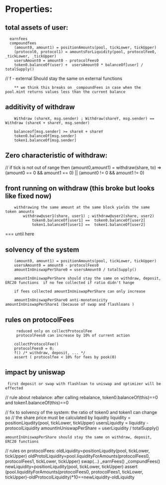 
# Properties: 

  ## total assets of user:
      earnfees
      compoundfees
        (amount0, amount1) = positionAmounts(pool, tickLower, tickUpper)
        (protocol0, protocol1) = amountsForLiquidity(pool, protocolFee0, _tickLower, _tickUpper)
        usersAmount0 = amount0 - protocolFees0
        token0.balanceOf(user) +  usersAmount0 * balanceOf[user] / totalSupply() 
        
// f - external
        Should stay the same on external functions


        ** we think this breaks on _compoundFees in case when the pool.mint returns values less than the current balance 


  ## additivity of withdraw 
        Withdraw (shareX, msg.sender) ; Withdraw(shareY, msg.sender) == Withdraw (shareX + shareY, msg.sender)

        balanceof[msg.sender] >= shareX + shareY 
        token0.balanceOf[msg.sender]
        token1.balanceOf[msg.sender]

  ## Zero characteristic of withdraw:
  // if tick is not out of range then
        (amount0,amount1) =  withdraw(share, to) =>
            (amount0 == 0 && amount1 == 0) ||
            (amount0 != 0 && amount1 != 0)
        

    
  ## front running on withdraw (this broke but looks like fixed now)
        withdrawing the same amount at the same block yields the same token amounts 
            withdraw@user1(share, user1) ; withdraw@user2(share, user2) 
                token0.balanceOf[user1] ==  token0.balanceOf[user2]
                token1.balanceOf[user1] ==  token1.balanceOf[user2] 
 
 === until here
  ## solvency of the system  
         
        (amount0, amount1) = positionAmounts(pool, tickLower, tickUpper)
        usersAmount0 = amount0 - protocolFees0
        amountInUniswapPerShare0 = usersAmount0 / totalSupply()

        amountInUniswapPerShare should stay the same on withdraw, deposit, ERC20 functions  if no fee collected if ratio didn't hange

        if fees collected amountInUniswapPerShare can only increase    

        amountInUniswapPerShare0 anti-monotonicity amountInUniswapPerShare1 (because of swap and flashloans )
        

  ## rules on protocolFees
         reduced only on collectProtocolFee
         protocolFees0 can increase by 10% of current action 

        collectProtocolFee()
        protocolFees0 = 0; 
        f() /* withdraw, deposit, ... */
        assert ( protocolfee < 10% for fees by pook(0)
        

 
  ## impact by uniswap
     first deposit or swap with flashloan to uniswap and optimizer will be effected 

// rule about rebalance:
after calling rebalance, token0.balanceOf(this)==0 and token1.balanceOf(this)==0

// fix to solvency of the system: the ratio of token0 and token1 can change so // the share price must be calculated by liquidty
    liquidity = positionLiqudity(pool, tickLower, tickUpper)
    usersLiquidty = liquidity - protocolLiquidity
    amountInUniswapPerShare = userLiquidity / totalSupply()

    amountInUniswapPerShare should stay the same on withdraw, deposit, ERC20 functions    

// rules on protocolFees:
oldLiquidity=positionLiqudity(pool, tickLower, tickUpper)
oldProtolLiquidity=pool.liquidityForAmounts(protocolFees0, protocolFees1, tickLower, tickUpper)
swap(…)
_earnFees()
_compundFees()
newLiquidity=positionLiqudity(pool, tickLower, tickUpper)
assert (pool.liquidityForAmounts(protocolFees0, protocolFees1, tickLower, tickUpper)-oldProtocolLiquidity)*10==newLiquidity-oldLiquidty